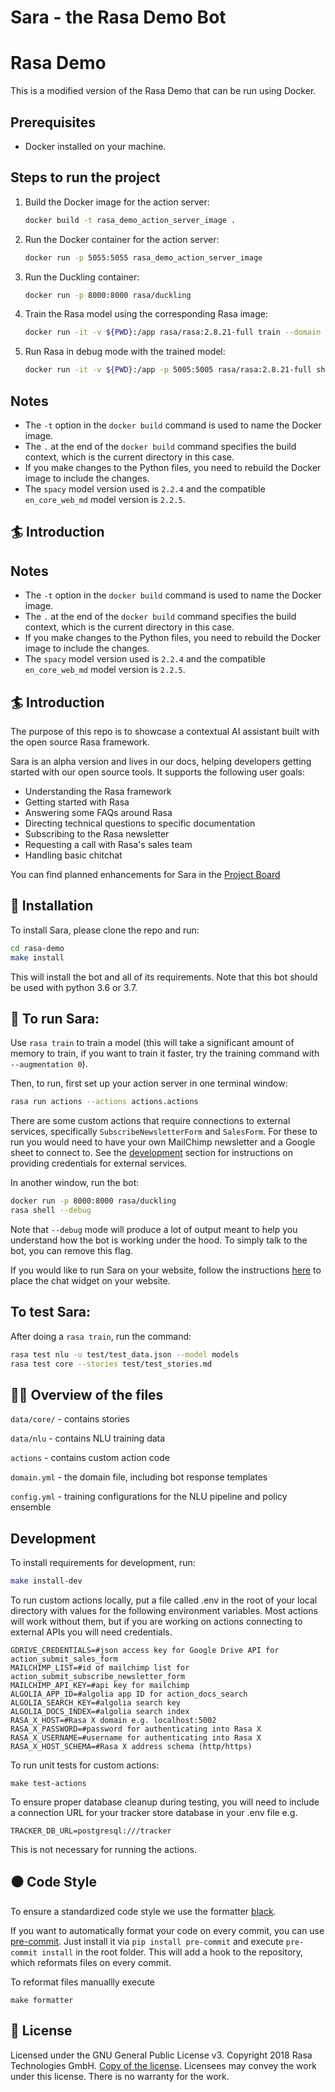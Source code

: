 # Sara - the Rasa Demo Bot
# Rasa Demo

This is a modified version of the Rasa Demo that can be run using Docker.

## Prerequisites

- Docker installed on your machine.

## Steps to run the project

1. Build the Docker image for the action server:

    ```bash
    docker build -t rasa_demo_action_server_image .
    ```

2. Run the Docker container for the action server:

    ```bash
    docker run -p 5055:5055 rasa_demo_action_server_image
    ```

3. Run the Duckling container:

    ```bash
    docker run -p 8000:8000 rasa/duckling
    ```

4. Train the Rasa model using the corresponding Rasa image:

    ```bash
    docker run -it -v ${PWD}:/app rasa/rasa:2.8.21-full train --domain domain.yml --data data --out models/dialogue
    ```

5. Run Rasa in debug mode with the trained model:

    ```bash
    docker run -it -v ${PWD}:/app -p 5005:5005 rasa/rasa:2.8.21-full shell --debug --model models/dialogue
    ```

## Notes

- The `-t` option in the `docker build` command is used to name the Docker image.
- The `.` at the end of the `docker build` command specifies the build context, which is the current directory in this case.
- If you make changes to the Python files, you need to rebuild the Docker image to include the changes.
- The `spacy` model version used is `2.2.4` and the compatible `en_core_web_md` model version is `2.2.5`.

## :surfer: Introduction
## Notes

- The `-t` option in the `docker build` command is used to name the Docker image.
- The `.` at the end of the `docker build` command specifies the build context, which is the current directory in this case.
- If you make changes to the Python files, you need to rebuild the Docker image to include the changes.
- The `spacy` model version used is `2.2.4` and the compatible `en_core_web_md` model version is `2.2.5`.
## :surfer: Introduction
The purpose of this repo is to showcase a contextual AI assistant built with the open source Rasa framework.

Sara is an alpha version and lives in our docs, 
helping developers getting started with our open source tools. It supports the following user goals:

- Understanding the Rasa framework
- Getting started with Rasa
- Answering some FAQs around Rasa
- Directing technical questions to specific documentation
- Subscribing to the Rasa newsletter
- Requesting a call with Rasa's sales team
- Handling basic chitchat

You can find planned enhancements for Sara in the
[Project Board](https://github.com/RasaHQ/rasa-demo/projects/1)

## 👷‍ Installation

To install Sara, please clone the repo and run:

```sh
cd rasa-demo
make install
```

This will install the bot and all of its requirements.
Note that this bot should be used with python 3.6 or 3.7.


## 🤖 To run Sara:

Use `rasa train` to train a model (this will take a significant amount of memory to train,
if you want to train it faster, try the training command with
`--augmentation 0`).

Then, to run, first set up your action server in one terminal window:
```bash
rasa run actions --actions actions.actions
```

There are some custom actions that require connections to external services,
specifically `SubscribeNewsletterForm` and `SalesForm`. For these
to run you would need to have your own MailChimp newsletter and a Google sheet
to connect to. See the [development](#development) section for instructions on providing
credentials for external services.

In another window, run the bot:
```bash
docker run -p 8000:8000 rasa/duckling
rasa shell --debug
```

Note that `--debug` mode will produce a lot of output meant to help you understand how the bot is working 
under the hood. To simply talk to the bot, you can remove this flag.

If you would like to run Sara on your website, follow the instructions
[here](https://github.com/botfront/rasa-webchat) to place the chat widget on
your website.

## To test Sara:

After doing a `rasa train`, run the command:

```bash
rasa test nlu -u test/test_data.json --model models
rasa test core --stories test/test_stories.md
```

## 👩‍💻 Overview of the files

`data/core/` - contains stories 

`data/nlu` - contains NLU training data

`actions` - contains custom action code

`domain.yml` - the domain file, including bot response templates

`config.yml` - training configurations for the NLU pipeline and policy ensemble


## Development

To install requirements for development, run:

```sh
make install-dev
```

To run custom actions locally, put a file called .env in the root of your local directory with values
for the following environment variables. Most actions will work without them, but if you are working on actions
connecting to external APIs you will need credentials.


```
GDRIVE_CREDENTIALS=#json access key for Google Drive API for action_submit_sales_form
MAILCHIMP_LIST=#id of mailchimp list for action_submit_subscribe_newsletter_form
MAILCHIMP_API_KEY=#api key for mailchimp
ALGOLIA_APP_ID=#algolia app ID for action_docs_search 
ALGOLIA_SEARCH_KEY=#algolia search key
ALGOLIA_DOCS_INDEX=#algolia search index
RASA_X_HOST=#Rasa X domain e.g. localhost:5002
RASA_X_PASSWORD=#password for authenticating into Rasa X
RASA_X_USERNAME=#username for authenticating into Rasa X
RASA_X_HOST_SCHEMA=#Rasa X address schema (http/https)
```

To run unit tests for custom actions:

```
make test-actions
```

To ensure proper database cleanup during testing, you will need to include a connection URL for your tracker store database in your .env file e.g.
```
TRACKER_DB_URL=postgresql:///tracker
```
This is not necessary for running the actions.

## ⚫️ Code Style

To ensure a standardized code style we use the formatter [black](https://github.com/ambv/black).

If you want to automatically format your code on every commit, you can use [pre-commit](https://pre-commit.com/).
Just install it via `pip install pre-commit` and execute `pre-commit install` in the root folder.
This will add a hook to the repository, which reformats files on every commit.

To reformat files manuallly execute
```
make formatter
```

## :gift: License
Licensed under the GNU General Public License v3. Copyright 2018 Rasa Technologies
GmbH. [Copy of the license](https://github.com/RasaHQ/rasa-demo/blob/main/LICENSE).
Licensees may convey the work under this license. There is no warranty for the work.
